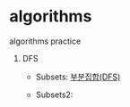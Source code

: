 # algorithms
algorithms practice



1. DFS
   * Subsets: <a href="https://github.com/daldalhada/algorithms/blob/main/DFS/Subsets/main.cpp">부분집합(DFS)</a>

   * Subsets2: 